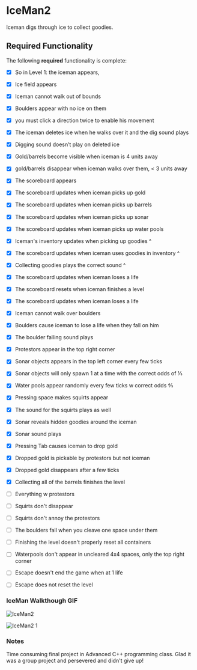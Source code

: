 # IceMan2
Iceman digs through ice to collect goodies. 

## Required Functionality

The following **required** functionality is complete:
- [x]  So in Level 1: the iceman appears,
- [x] Ice field appears
- [x] Iceman cannot walk out of bounds
- [x] Boulders appear with no ice on them
- [x] you must click a direction twice to enable his movement
- [x] The iceman deletes ice when he walks over it and the dig sound plays
- [x] Digging sound doesn’t play on deleted ice 
- [x] Gold/barrels become visible when iceman is 4 units away
- [x] gold/barrels disappear when iceman walks over them, < 3 units away
- [x] The scoreboard appears
- [x] The scoreboard updates when iceman picks up gold
- [x] The scoreboard updates when iceman picks up barrels
- [x] The scoreboard updates when iceman picks up sonar
- [x] The scoreboard updates when iceman picks up water pools
- [x] Iceman's inventory updates when picking up goodies ^
- [x] The scoreboard updates when iceman uses goodies in inventory ^
- [x] Collecting goodies plays the correct sound ^
- [x] The scoreboard updates when iceman loses a life
- [x] The scoreboard resets when iceman finishes a level
- [x] The scoreboard updates when iceman loses a life 
- [x] Iceman cannot walk over boulders
- [x] Boulders cause iceman to lose a life when they fall on him
- [x] The boulder falling sound plays
- [x] Protestors appear in the top right corner
- [x] Sonar objects appears in the top left corner every few ticks
- [x] Sonar objects will only spawn 1 at a time with the correct odds of ⅕
- [x] Water pools appear randomly every few ticks w correct odds ⅘
- [x] Pressing space makes squirts appear
- [x] The sound for the squirts plays as well
- [x] Sonar reveals hidden goodies around the iceman 
- [x] Sonar sound plays
- [x] Pressing Tab causes iceman to drop gold 
- [x] Dropped gold is pickable by protestors but not iceman
- [x] Dropped gold disappears after a few ticks 
- [x] Collecting all of the barrels finishes the level
- [ ] Everything w protestors 
- [ ] Squirts don't disappear
- [ ] Squirts don't annoy the protestors 
- [ ] The boulders fall when you cleave one space under them
- [ ] Finishing the level doesn't properly reset all containers
- [ ] Waterpools don't appear in uncleared 4x4 spaces, only the top right corner 
- [ ] Escape doesn't end the game when at 1 life  
- [ ] Escape does not reset the level 




### IceMan Walkthough GIF


![IceMan2](https://user-images.githubusercontent.com/83620487/175662155-49b8a27c-9c3a-44eb-bd12-bb66d03c37b8.gif)

![IceMan2 1](https://user-images.githubusercontent.com/83620487/175662396-13a10dfe-50d2-4306-b4ff-198df08387b4.gif)


### Notes

Time consuming final project in Advanced C++ programming class. Glad it was a group project and persevered and didn't give up!


